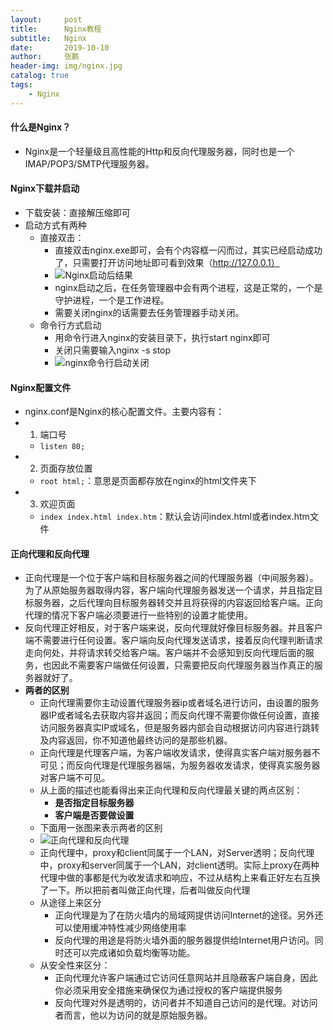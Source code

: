 ```yaml
---
layout:     post 
title:      Nginx教程
subtitle:   Nginx
date:       2019-10-10
author:     张鹏
header-img: img/nginx.jpg
catalog: true   
tags:                         
    - Nginx
---
```


#### 什么是Nginx？

- Nginx是一个轻量级且高性能的Http和反向代理服务器，同时也是一个IMAP/POP3/SMTP代理服务器。

#### Nginx下载并启动

- 下载安装：直接解压缩即可
- 启动方式有两种
   - 直接双击：
      - 直接双击nginx.exe即可，会有个内容框一闪而过，其实已经启动成功了，只需要打开访问地址即可看到效果（http://127.0.0.1）
      - ![Nginx启动后结果](https://github.com/Jokerboozp/Jokerboozp.github.io/raw/master/img/%E6%89%B9%E6%B3%A8%202019-10-10%20142221.png)
      - nginx启动之后，在任务管理器中会有两个进程，这是正常的，一个是守护进程，一个是工作进程。
      - 需要关闭nginx的话需要去任务管理器手动关闭。
   - 命令行方式启动
      - 用命令行进入nginx的安装目录下，执行start nginx即可
      - 关闭只需要输入nginx -s stop
      - ![nginx命令行启动关闭](https://github.com/Jokerboozp/Jokerboozp.github.io/raw/master/img/%E6%89%B9%E6%B3%A8%202019-10-10%20142949.png)

#### Nginx配置文件

- nginx.conf是Nginx的核心配置文件。主要内容有：
- 1. 端口号
   - `listen 80;`
- 2. 页面存放位置
   - `root html;`：意思是页面都存放在nginx的html文件夹下
- 3. 欢迎页面
   - `index index.html index.htm`：默认会访问index.html或者index.htm文件

#### 正向代理和反向代理

- 正向代理是一个位于客户端和目标服务器之间的代理服务器（中间服务器）。为了从原始服务器取得内容，客户端向代理服务器发送一个请求，并且指定目标服务器，之后代理向目标服务器转交并且将获得的内容返回给客户端。正向代理的情况下客户端必须要进行一些特别的设置才能使用。
- 反向代理正好相反，对于客户端来说，反向代理就好像目标服务器。并且客户端不需要进行任何设置。客户端向反向代理发送请求，接着反向代理判断请求走向何处，并将请求转交给客户端。客户端并不会感知到反向代理后面的服务，也因此不需要客户端做任何设置，只需要把反向代理服务器当作真正的服务器就好了。
- **两者的区别**
   - 正向代理需要你主动设置代理服务器ip或者域名进行访问，由设置的服务器IP或者域名去获取内容并返回；而反向代理不需要你做任何设置，直接访问服务器真实IP或域名，但是服务器内部会自动根据访问内容进行跳转及内容返回，你不知道他最终访问的是那些机器。
   - 正向代理是代理客户端，为客户端收发请求，使得真实客户端对服务器不可见；而反向代理是代理服务器端，为服务器收发请求，使得真实服务器对客户端不可见。
   - 从上面的描述也能看得出来正向代理和反向代理最关键的两点区别：
      - **是否指定目标服务器**
      - **客户端是否要做设置**
   - 下面用一张图来表示两者的区别
   - ![正向代理和反向代理](https://github.com/Jokerboozp/Jokerboozp.github.io/raw/master/img/3257886-8ab4925e268f5780.png)
   - 正向代理中，proxy和client同属于一个LAN，对Server透明；反向代理中，proxy和server同属于一个LAN，对client透明。实际上proxy在两种代理中做的事都是代为收发请求和响应，不过从结构上来看正好左右互换了一下。所以把前者叫做正向代理，后者叫做反向代理
   - 从途径上来区分
      - 正向代理是为了在防火墙内的局域网提供访问Internet的途径。另外还可以使用缓冲特性减少网络使用率
      - 反向代理的用途是将防火墙外面的服务器提供给Internet用户访问。同时还可以完成诸如负载均衡等功能。
   - 从安全性来区分：
      - 正向代理允许客户端通过它访问任意网站并且隐蔽客户端自身，因此你必须采用安全措施来确保仅为通过授权的客户端提供服务
      - 反向代理对外是透明的，访问者并不知道自己访问的是代理。对访问者而言，他以为访问的就是原始服务器。